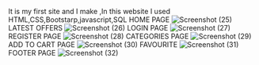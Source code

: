 It is my first site and I make ,In this website I used HTML,CSS,Bootstarp,javascript,SQL
HOME PAGE
![Screenshot (25)](https://github.com/Hariharasudhan3101/shopping/assets/152836639/09c82d01-b7a2-4d17-9fbe-fb180e8525e6)
LATEST OFFERS
![Screenshot (26)](https://github.com/Hariharasudhan3101/shopping/assets/152836639/15c71d61-30d9-48d4-b540-d99b9b623a79)
LOGIN PAGE
![Screenshot (27)](https://github.com/Hariharasudhan3101/shopping/assets/152836639/e133b303-f03c-4742-9a9b-392359743141)
REGISTER PAGE
![Screenshot (28)](https://github.com/Hariharasudhan3101/shopping/assets/152836639/ed7cb1a1-cbc5-4a19-bdea-cdb92d1ff5a2)
CATEGORIES PAGE
![Screenshot (29)](https://github.com/Hariharasudhan3101/shopping/assets/152836639/554f70cb-edee-4c72-beb7-310ebfbebd02)
ADD TO CART PAGE
![Screenshot (30)](https://github.com/Hariharasudhan3101/shopping/assets/152836639/f29bbbca-21b4-4c2c-adf2-dcc4e6d23e74)
FAVOURITE
![Screenshot (31)](https://github.com/Hariharasudhan3101/shopping/assets/152836639/9f05191c-233c-4c35-9251-51b4ceb644b8)
FOOTER PAGE
![Screenshot (32)](https://github.com/Hariharasudhan3101/shopping/assets/152836639/7d2552f3-80e9-4e52-8643-9280179b9cd9)



